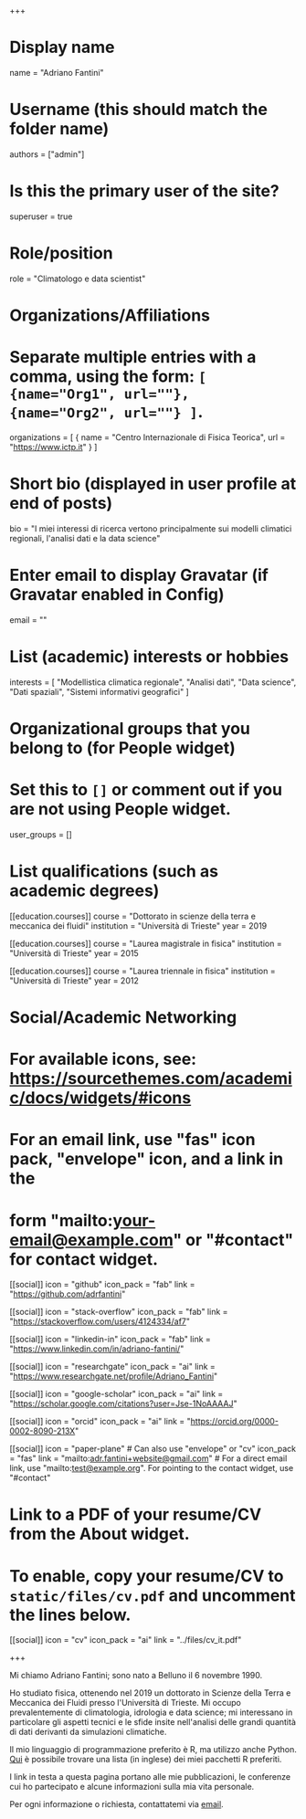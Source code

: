 +++
# Display name
name = "Adriano Fantini"

# Username (this should match the folder name)
authors = ["admin"]

# Is this the primary user of the site?
superuser = true

# Role/position
role = "Climatologo e data scientist"

# Organizations/Affiliations
#   Separate multiple entries with a comma, using the form: `[ {name="Org1", url=""}, {name="Org2", url=""} ]`.
organizations = [ { name = "Centro Internazionale di Fisica Teorica", url = "https://www.ictp.it" } ]

# Short bio (displayed in user profile at end of posts)
bio = "I miei interessi di ricerca vertono principalmente sui modelli climatici regionali, l'analisi dati e la data science"

# Enter email to display Gravatar (if Gravatar enabled in Config)
email = ""

# List (academic) interests or hobbies
interests = [
  "Modellistica climatica regionale",
  "Analisi dati",
  "Data science",
  "Dati spaziali",
  "Sistemi informativi geografici"
]

# Organizational groups that you belong to (for People widget)
#   Set this to `[]` or comment out if you are not using People widget.
user_groups = []

# List qualifications (such as academic degrees)
[[education.courses]]
  course = "Dottorato in scienze della terra e meccanica dei fluidi"
  institution = "Università di Trieste"
  year = 2019

[[education.courses]]
  course = "Laurea magistrale in fisica"
  institution = "Università di Trieste"
  year = 2015

[[education.courses]]
  course = "Laurea triennale in fisica"
  institution = "Università di Trieste"
  year = 2012

# Social/Academic Networking
# For available icons, see: https://sourcethemes.com/academic/docs/widgets/#icons
#   For an email link, use "fas" icon pack, "envelope" icon, and a link in the
#   form "mailto:your-email@example.com" or "#contact" for contact widget.

[[social]]
  icon = "github"
  icon_pack = "fab"
  link = "https://github.com/adrfantini"
  
[[social]]
  icon = "stack-overflow"
  icon_pack = "fab"
  link = "https://stackoverflow.com/users/4124334/af7"
  
[[social]]
  icon = "linkedin-in"
  icon_pack = "fab"
  link = "https://www.linkedin.com/in/adriano-fantini/"
  
[[social]]
  icon = "researchgate"
  icon_pack = "ai"
  link = "https://www.researchgate.net/profile/Adriano_Fantini"

[[social]]
  icon = "google-scholar"
  icon_pack = "ai"
  link = "https://scholar.google.com/citations?user=Jse-1NoAAAAJ"
  
[[social]]
  icon = "orcid"
  icon_pack = "ai"
  link = "https://orcid.org/0000-0002-8090-213X"
  
[[social]]
  icon = "paper-plane" # Can also use "envelope" or "cv"
  icon_pack = "fas"
  link = "mailto:adr.fantini+website@gmail.com"  # For a direct email link, use "mailto:test@example.org". For pointing to the contact widget, use "#contact"

# Link to a PDF of your resume/CV from the About widget.
# To enable, copy your resume/CV to `static/files/cv.pdf` and uncomment the lines below.
[[social]]
  icon = "cv"
  icon_pack = "ai"
  link = "../files/cv_it.pdf"

+++

Mi chiamo Adriano Fantini; sono nato a Belluno il 6 novembre 1990.

Ho studiato fisica, ottenendo nel 2019 un dottorato in Scienze della Terra e Meccanica dei Fluidi presso l'Università di Trieste. Mi occupo prevalentemente di climatologia, idrologia e data science; mi interessano in particolare gli aspetti tecnici e le sfide insite nell'analisi delle grandi quantità di dati derivanti da simulazioni climatiche.

Il mio linguaggio di programmazione preferito è R, ma utilizzo anche Python. [Qui](https://adrfantini.github.io/r-packages/) è possibile trovare una lista (in inglese) dei miei pacchetti R preferiti.

I link in testa a questa pagina portano alle mie pubblicazioni, le conferenze cui ho partecipato e alcune informazioni sulla mia vita personale.

Per ogni informazione o richiesta, contattatemi via [email](mailto:adr.fantini+website@gmail.com).

